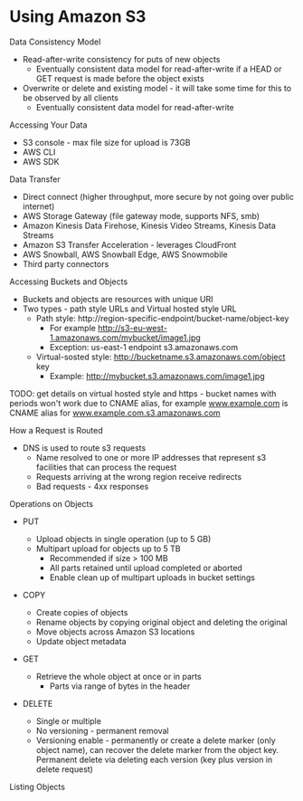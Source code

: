 # Using Amazon S3

Data Consistency Model

* Read-after-write consistency for puts of new objects
    * Eventually consistent data model for read-after-write if a HEAD or GET request is made before the object exists
* Overwrite or delete and existing model - it will take some time for this to be observed by all clients
    * Eventually consistent data model for read-after-write

Accessing Your Data

* S3 console - max file size for upload is 73GB
* AWS CLI
* AWS SDK

Data Transfer

* Direct connect (higher throughput, more secure by not going over public internet)
* AWS Storage Gateway (file gateway mode, supports NFS, smb)
* Amazon Kinesis Data Firehose, Kinesis Video Streams, Kinesis Data Streams
* Amazon S3 Transfer Acceleration - leverages CloudFront
* AWS Snowball, AWS Snowball Edge, AWS Snowmobile
* Third party connectors

Accessing Buckets and Objects

* Buckets and objects are resources with unique URI
* Two types - path style URLs and Virtual hosted style URL
    * Path style: http://region-specific-endpoint/bucket-name/object-key
        * For example http://s3-eu-west-1.amazonaws.com/mybucket/image1.jpg
        * Exception: us-east-1 endpoint s3.amazonaws.com
    * Virtual-sosted style: http://bucketname.s3.amazonaws.com/object key
        * Example: http://mybucket.s3.amazonaws.com/image1.jpg

TODO: get details on virtual hosted style and https - bucket names with periods won't work due to CNAME alias, for example www.example.com is CNAME alias for www.example.com.s3.amazonaws.com

How a Request is Routed

* DNS is used to route s3 requests
    * Name  resolved to one or more IP addresses that represent s3 facilities that can process the request
    * Requests arriving at the wrong region receive redirects
    * Bad requests - 4xx responses

Operations on Objects

* PUT
    * Upload objects in single operation (up to 5 GB)
    * Multipart upload for objects up to 5 TB
        * Recommended if size > 100 MB
        * All parts retained until upload completed or aborted
        * Enable clean up of multipart uploads in bucket settings

* COPY
    * Create copies of objects
    * Rename objects by copying original object and deleting the original
    * Move objects across Amazon S3 locations
    * Update object metadata

* GET
    * Retrieve the whole object at once or in parts
        * Parts via range of bytes in the header

* DELETE
    * Single or multiple
    * No versioning - permanent removal
    * Versioning enable - permanently or create a delete marker (only object name), can recover the delete marker from the object key. Permanent delete via deleting each version (key plus version in delete request)

Listing Objects


